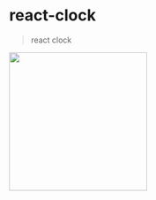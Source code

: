 # react-clock

> react clock

[<img src='./scrn.gif' width='250'>](https://adnjoo.github.io/react-clock/)
